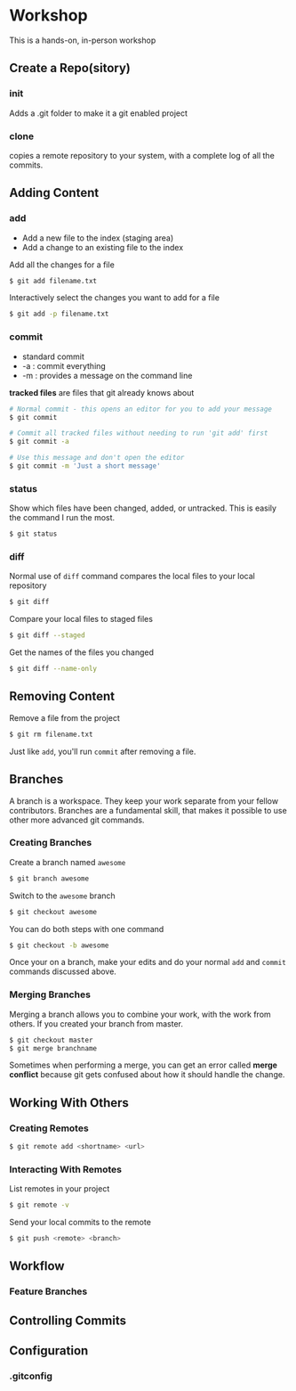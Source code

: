 # Workshop

This is a hands-on, in-person workshop

## Create a Repo(sitory)

### init

Adds a .git folder to make it a git enabled project


### clone

copies a remote repository to your system,
with a complete log of all the commits.


## Adding Content

### add

* Add a new file to the index (staging area)
* Add a change to an existing file to the index

Add all the changes for a file

```bash
$ git add filename.txt
```

Interactively select the changes you want to add for a file

```bash
$ git add -p filename.txt
```


### commit

* standard commit
* -a : commit everything
* -m : provides a message on the command line

**tracked files** are files that git already knows about

```bash
# Normal commit - this opens an editor for you to add your message
$ git commit

# Commit all tracked files without needing to run 'git add' first
$ git commit -a

# Use this message and don't open the editor
$ git commit -m 'Just a short message'
```

### status

Show which files have been changed, added, or untracked. This is easily the command I run the most.

```bash
$ git status
```

### diff

Normal use of `diff` command compares the local files to your local repository

```bash
$ git diff
```

Compare your local files to staged files

```bash
$ git diff --staged
```

Get the names of the files you changed

```bash
$ git diff --name-only
```



## Removing Content

Remove a file from the project

```bash
$ git rm filename.txt
```

Just like `add`, you'll run `commit` after removing a file.


## Branches

A branch is a workspace. They keep your work separate from your fellow contributors. Branches are a fundamental skill, that makes it possible to use other more advanced git commands.


### Creating Branches

Create a branch named `awesome`

```bash
$ git branch awesome
```

Switch to the `awesome` branch

```bash
$ git checkout awesome
```

You can do both steps with one command

```bash
$ git checkout -b awesome
```

Once your on a branch, make your edits and do your normal `add` and `commit` commands discussed above.


### Merging Branches

Merging a branch allows you to combine your  work, with the work from others. If you created your branch from master.

```bash
$ git checkout master
$ git merge branchname

```

Sometimes when performing a merge, you can get an error called **merge conflict** because git gets confused about how it should handle the change.


## Working With Others

### Creating Remotes

```bash
$ git remote add <shortname> <url>
```

### Interacting With Remotes

List remotes in your project

```bash
$ git remote -v
```

Send your local commits to the remote

```bash
$ git push <remote> <branch>
```


## Workflow

### Feature Branches


## Controlling Commits


## Configuration

### .gitconfig


